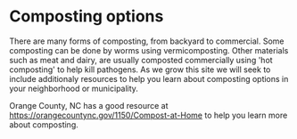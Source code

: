 # Composting options

There are many forms of composting, from backyard to commercial. Some composting can be done by worms using vermicomposting. Other materials such as meat and dairy, are usually composted commercially using 'hot composting' to help kill pathogens. As we grow this site we will seek to include additionaly resources to help you learn about composting options in your neighborhood or municipality.

Orange County, NC has a good resource at https://orangecountync.gov/1150/Compost-at-Home to help you learn more about composting.
